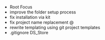 -  Root Focus
  - improve the folder setup process
  - fix installation via kit
  - fix project name replacement @
  - rewrite templating using git project templates
  - .gitignore DS_Store

